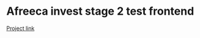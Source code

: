 # Afreeca invest stage 2 test frontend

[Project link](https://afreecainveststocksapp.herokuapp.com/)
